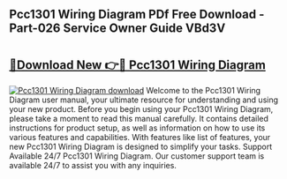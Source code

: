 ## Pcc1301 Wiring Diagram PDf Free Download - Part-026 Service Owner Guide VBd3V

# <h2><a href="http://dfukm7.blite.top/?on=Pcc1301+Wiring+Diagram">🔗Download New 👉🔴 Pcc1301 Wiring Diagram</a></h2>

[![Pcc1301 Wiring Diagram download](https://i.imgur.com/lujVjoI.png)](http://dfukm7.blite.top/?on=Pcc1301+Wiring+Diagram)
Welcome to the Pcc1301 Wiring Diagram user manual, your ultimate resource for understanding and using your new product. Before you begin using your Pcc1301 Wiring Diagram, please take a moment to read this manual carefully. It contains detailed instructions for product setup, as well as information on how to use its various features and capabilities. With features like list of features, your new Pcc1301 Wiring Diagram is designed to simplify your tasks. Support Available 24/7 Pcc1301 Wiring Diagram. Our customer support team is available 24/7 to assist you with any inquiries.
